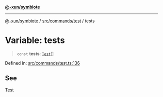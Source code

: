 [**@-xun/symbiote**](../../../../README.md)

***

[@-xun/symbiote](../../../../README.md) / [src/commands/test](../README.md) / tests

# Variable: tests

> `const` **tests**: [`Test`](../enumerations/Test.md)[]

Defined in: [src/commands/test.ts:136](https://github.com/Xunnamius/symbiote/blob/62ec6fdd59d5511dd7b872237f3ff5bf7673e789/src/commands/test.ts#L136)

## See

[Test](../enumerations/Test.md)
